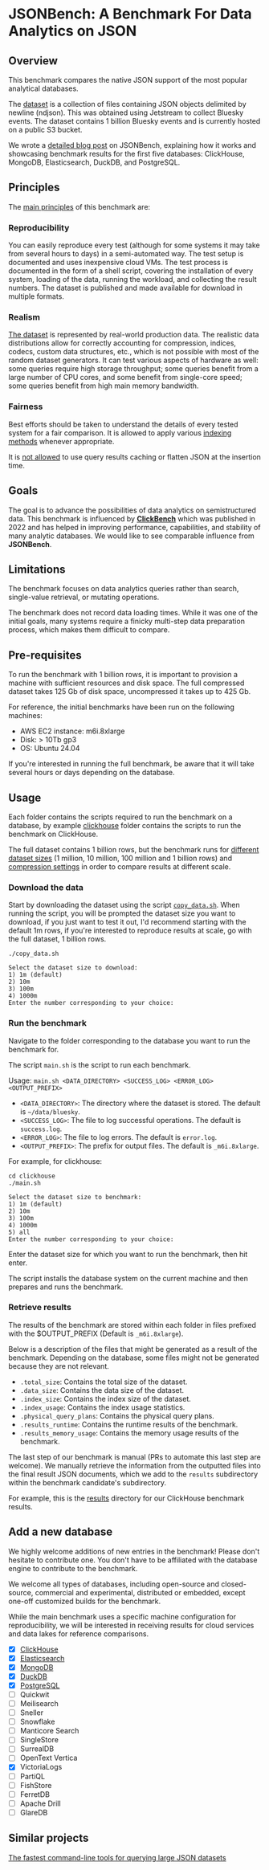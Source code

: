 # JSONBench: A Benchmark For Data Analytics on JSON

## Overview

This benchmark compares the native JSON support of the most popular analytical databases.

The [dataset](https://clickhouse.com/blog/json-bench-clickhouse-vs-mongodb-elasticsearch-duckdb-postgresql#the-json-dataset---a-billion-bluesky-events) is a collection of files containing JSON objects delimited by newline (ndjson). This was obtained using Jetstream to collect Bluesky events. The dataset contains 1 billion Bluesky events and is currently hosted on a public S3 bucket. 

We wrote a [detailed blog post](https://clickhouse.com/blog/json-bench-clickhouse-vs-mongodb-elasticsearch-duckdb-postgresql) on JSONBench, explaining how it works and showcasing benchmark results for the first five databases: ClickHouse, MongoDB, Elasticsearch, DuckDB, and PostgreSQL.

## Principles

The [main principles](https://clickhouse.com/blog/json-bench-clickhouse-vs-mongodb-elasticsearch-duckdb-postgresql#benchmark-methodology) of this benchmark are:

### Reproducibility

You can easily reproduce every test (although for some systems it may take from several hours to days) in a semi-automated way. The test setup is documented and uses inexpensive cloud VMs. The test process is documented in the form of a shell script, covering the installation of every system, loading of the data, running the workload, and collecting the result numbers. The dataset is published and made available for download in multiple formats.

### Realism

[The dataset](https://clickhouse.com/blog/json-bench-clickhouse-vs-mongodb-elasticsearch-duckdb-postgresql#the-json-dataset---a-billion-bluesky-events) is represented by real-world production data. The realistic data distributions allow for correctly accounting for compression, indices, codecs, custom data structures, etc., which is not possible with most of the random dataset generators. It can test various aspects of hardware as well: some queries require high storage throughput; some queries benefit from a large number of CPU cores, and some benefit from single-core speed; some queries benefit from high main memory bandwidth.

### Fairness

Best efforts should be taken to understand the details of every tested system for a fair comparison. It is allowed to apply various [indexing methods](https://clickhouse.com/blog/json-bench-clickhouse-vs-mongodb-elasticsearch-duckdb-postgresql#some-json-paths-can-be-used-for-indexes-and-data-sorting) whenever appropriate.

It is [not allowed](https://clickhouse.com/blog/json-bench-clickhouse-vs-mongodb-elasticsearch-duckdb-postgresql#no-query-results-cache) to use query results caching or flatten JSON at the insertion time.  

## Goals

The goal is to advance the possibilities of data analytics on semistructured data. This benchmark is influenced by **[ClickBench](https://github.com/ClickHouse/ClickBench)** which was published in 2022 and has helped in improving performance, capabilities, and stability of many analytic databases. We would like to see comparable influence from **JSONBench**.

## Limitations

The benchmark focuses on data analytics queries rather than search, single-value retrieval, or mutating operations.

The benchmark does not record data loading times. While it was one of the initial goals, many systems require a finicky multi-step data preparation process, which makes them difficult to compare.

## Pre-requisites

To run the benchmark with 1 billion rows, it is important to provision a machine with sufficient resources and disk space. The full compressed dataset takes 125 Gb of disk space, uncompressed it takes up to 425 Gb. 

For reference, the initial benchmarks have been run on the following machines: 
- AWS EC2 instance: m6i.8xlarge
- Disk: > 10Tb gp3
- OS: Ubuntu 24.04

If you're interested in running the full benchmark, be aware that it will take several hours or days depending on the database.

## Usage 

Each folder contains the scripts required to run the benchmark on a database, by example [clickhouse](./clickhouse/) folder contains the scripts to run the benchmark on ClickHouse.

The full dataset contains 1 billion rows, but the benchmark runs for [different dataset sizes](https://clickhouse.com/blog/json-bench-clickhouse-vs-mongodb-elasticsearch-duckdb-postgresql#the-json-dataset---a-billion-bluesky-events) (1 million, 10 million, 100 million and 1 billion rows) and [compression settings](https://clickhouse.com/blog/json-bench-clickhouse-vs-mongodb-elasticsearch-duckdb-postgresql#the-json-dataset---a-billion-bluesky-events) in order to compare results at different scale. 

### Download the data

Start by downloading the dataset using the script [`copy_data.sh`](./copy_data.sh). When running the script, you will be prompted the dataset size you want to download, if you just want to test it out, I'd recommend starting with the default 1m rows, if you're interested to reproduce results at scale, go with the full dataset, 1 billion rows. 

```
./copy_data.sh 

Select the dataset size to download:
1) 1m (default)
2) 10m
3) 100m
4) 1000m
Enter the number corresponding to your choice: 
```

### Run the benchmark

Navigate to the folder corresponding to the database you want to run the benchmark for. 

The script `main.sh` is the script to run each benchmark. 

Usage: `main.sh <DATA_DIRECTORY> <SUCCESS_LOG> <ERROR_LOG> <OUTPUT_PREFIX>`

- `<DATA_DIRECTORY>`: The directory where the dataset is stored. The default is `~/data/bluesky`.
- `<SUCCESS_LOG>`: The file to log successful operations. The default is `success.log`.
- `<ERROR_LOG>`: The file to log errors. The default is `error.log`.
- `<OUTPUT_PREFIX>`: The prefix for output files. The default is `_m6i.8xlarge`.

For example, for clickhouse:

```
cd clickhouse
./main.sh 

Select the dataset size to benchmark:
1) 1m (default)
2) 10m
3) 100m
4) 1000m
5) all
Enter the number corresponding to your choice: 
```

Enter the dataset size for which you want to run the benchmark, then hit enter. 

The script installs the database system on the current machine and then prepares and runs the benchmark.

### Retrieve results

The results of the benchmark are stored within each folder in files prefixed with the $OUTPUT_PREFIX (Default is `_m6i.8xlarge`).

Below is a description of the files that might be generated as a result of the benchmark. Depending on the database, some files might not be generated because they are not relevant. 

- `.total_size`: Contains the total size of the dataset.
- `.data_size`: Contains the data size of the dataset.
- `.index_size`: Contains the index size of the dataset.
- `.index_usage`: Contains the index usage statistics.
- `.physical_query_plans`: Contains the physical query plans.
- `.results_runtime`: Contains the runtime results of the benchmark.
- `.results_memory_usage`: Contains the memory usage results of the benchmark.

The last step of our benchmark is manual (PRs to automate this last step are welcome). We manually retrieve the information from the outputted files into the final result JSON documents, which we add to the `results` subdirectory within the benchmark candidate's subdirectory. 

For example, this is the [results](./clickhouse/results) directory for our ClickHouse benchmark results.

## Add a new database

We highly welcome additions of new entries in the benchmark! Please don't hesitate to contribute one.
You don't have to be affiliated with the database engine to contribute to the benchmark.

We welcome all types of databases, including open-source and closed-source, commercial and experimental, distributed or embedded, except one-off customized builds for the benchmark.

While the main benchmark uses a specific machine configuration for reproducibility, we will be interested in receiving results for cloud services and data lakes for reference comparisons.

- [x] [ClickHouse](https://clickhouse.com/blog/json-bench-clickhouse-vs-mongodb-elasticsearch-duckdb-postgresql#clickhouse)
- [x] [Elasticsearch](https://clickhouse.com/blog/json-bench-clickhouse-vs-mongodb-elasticsearch-duckdb-postgresql#elasticsearch)
- [x] [MongoDB](https://clickhouse.com/blog/json-bench-clickhouse-vs-mongodb-elasticsearch-duckdb-postgresql#mongodb)
- [x] [DuckDB](https://clickhouse.com/blog/json-bench-clickhouse-vs-mongodb-elasticsearch-duckdb-postgresql#duckdb)
- [x] [PostgreSQL](https://clickhouse.com/blog/json-bench-clickhouse-vs-mongodb-elasticsearch-duckdb-postgresql#postgresql)
- [ ] Quickwit
- [ ] Meilisearch
- [ ] Sneller
- [ ] Snowflake
- [ ] Manticore Search
- [ ] SingleStore
- [ ] SurrealDB
- [ ] OpenText Vertica
- [x] VictoriaLogs
- [ ] PartiQL
- [ ] FishStore
- [ ] FerretDB
- [ ] Apache Drill
- [ ] GlareDB

## Similar projects

[The fastest command-line tools for querying large JSON datasets](https://colab.research.google.com/github/dcmoura/spyql/blob/master/notebooks/json_benchmark.ipynb)
